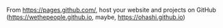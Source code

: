 From https://pages.github.com/, host your website and projects on GitHub (https://wethepeople.github.io, maybe, https://ohashi.github.io)
